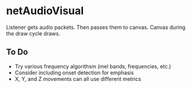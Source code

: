 #  netAudioVisual

Listener gets audio packets. Then passes them to canvas. Canvas during the draw cycle draws.

## To Do

- Try various frequency algorithsm (mel bands, frequencies, etc.)
- Consider including onset detection for emphasis
- X, Y, and Z movements can all use different metrics
